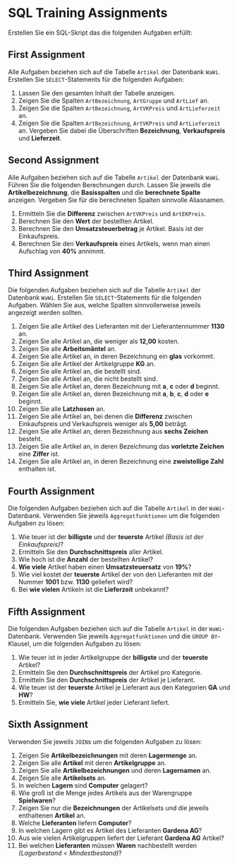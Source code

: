# SQL Training Assignments

Erstellen Sie ein SQL-Skript das die folgenden Aufgaben erfüllt:

## First Assignment
Alle Aufgaben beziehen sich auf die Tabelle `Artikel` der Datenbank `WaWi`.
Erstellen Sie `SELECT`-Statements für die folgenden Aufgaben:
1. Lassen Sie den gesamten Inhalt der Tabelle anzeigen.
2. Zeigen Sie die Spalten `ArtBezeichnung`, `ArtGruppe` und `ArtLief` an.
3. Zeigen Sie die Spalten `ArtBezeichnung`, `ArtVKPreis` und `ArtLieferzeit` an.
4. Zeigen Sie die Spalten `ArtBezeichnung`, `ArtVKPreis` und `ArtLieferzeit` an. Vergeben Sie dabei die Überschriften **Bezeichnung**, **Verkaufspreis** und **Lieferzeit**.

## Second Assignment
Alle Aufgaben beziehen sich auf die Tabelle `Artikel` der Datenbank `WaWi`.
Führen Sie die folgenden Berechnungen durch. Lassen Sie jeweils die **Artikelbezeichnung**, die **Basisspalten** und die **berechnete Spalte** anzeigen. Vergeben Sie für die berechneten Spalten sinnvolle Aliasnamen.
1. Ermitteln Sie die **Differenz** zwischen `ArtVKPreis` und `ArtEKPreis`.
2. Berechnen Sie den **Wert** der bestellten Artikel.
3. Berechnen Sie den **Umsatzsteuerbetrag** je Artikel. Basis ist der Einkaufspreis.
4. Berechnen Sie den **Verkaufspreis** eines Artikels, wenn man einen Aufschlag von **40%** annimmt.

## Third Assignment
Die folgenden Aufgaben beziehen sich auf die Tabelle `Artikel` der Datenbank `WaWi`.
Erstellen Sie `SELECT`-Statements für die folgenden Aufgaben. Wählen Sie aus, welche Spalten sinnvollerweise jeweils angezeigt werden sollten.
1. Zeigen Sie alle Artikel des Lieferanten mit der Lieferantennummer **1130** an.
2. Zeigen Sie alle Artikel an, die weniger als **12,00** kosten.
3. Zeigen Sie alle **Arbeitsmäntel** an.
4. Zeigen Sie alle Artikel an, in deren Bezeichnung ein **glas** vorkommt.
5. Zeigen Sie alle Artikel der Artikelgruppe **KG** an.
6. Zeigen Sie alle Artikel an, die bestellt sind.
7. Zeigen Sie alle Artikel an, die nicht bestellt sind.
8. Zeigen Sie alle Artikel an, deren Bezeichnung mit **a**, **c** oder **d** beginnt.
9. Zeigen Sie alle Artikel an, deren Bezeichnung mit **a**, **b**, **c**, **d** oder **e** beginnt.
10. Zeigen Sie alle **Latzhosen** an.
11. Zeigen Sie alle Artikel an, bei denen die **Differenz** zwischen Einkaufspreis und Verkaufspreis weniger als **5,00** beträgt.
12. Zeigen Sie alle Artikel an, deren Bezeichnung aus **sechs Zeichen** besteht.
13. Zeigen Sie alle Artikel an, in deren Bezeichnung das **vorletzte Zeichen** eine **Ziffer** ist.
14. Zeigen Sie alle Artikel an, in deren Bezeichnung eine **zweistellige Zahl** enthalten ist.

## Fourth Assignment
Die folgenden Aufgaben beziehen sich auf die Tabelle `Artikel` in der `WaWi`-Datenbank.
Verwenden Sie jeweils `Aggregatfunktionen` um die folgenden Aufgaben zu lösen:
1. Wie teuer ist der **billigste** und der **teuerste** Artikel *(Basis ist der Einkaufspreis)*?
2. Ermitteln Sie den **Durchschnittspreis** aller Artikel.
3. Wie hoch ist die **Anzahl** der bestellten Artikel?
4. **Wie viele** Artikel haben einen **Umsatzsteuersatz** von **19%**?
5. Wie viel kostet der **teuerste** Artikel der von den Lieferanten mit der Nummer **1001** bzw. **1130** geliefert wird?
6. Bei **wie vielen** Artikeln ist die **Lieferzeit** unbekannt?

## Fifth Assignment
Die folgenden Aufgaben beziehen sich auf die Tabelle `Artikel` in der `WaWi`-Datenbank.
Verwenden Sie jeweils `Aggregatfunktionen` und die `GROUP BY`-Klausel, um die folgenden Aufgaben zu lösen:
1. Wie teuer ist in jeder Artikelgruppe der **billigste** und der **teuerste** Artikel?
2. Ermitteln Sie den **Durchschnittspreis** der Artikel pro Kategorie.
3. Ermitteln Sie den **Durchschnittspreis** der Artikel je Lieferant.
4. Wie teuer ist der **teuerste** Artikel je Lieferant aus den Kategorien **GA** und **HW**?
5. Ermitteln Sie, **wie viele** Artikel jeder Lieferant liefert.

## Sixth Assignment
Verwenden Sie jeweils `JOIN`s um die folgenden Aufgaben zu lösen:
1. Zeigen Sie **Artikelbezeichnungen** mit deren **Lagermenge** an.
2. Zeigen Sie alle **Artikel** mit deren **Artikelgruppe** an.
3. Zeigen Sie alle **Artikelbezeichnungen** und deren **Lagernamen** an.
4. Zeigen Sie alle **Artikelsets** an.
5. In welchen **Lagern** sind **Computer** gelagert?
6. Wie groß ist die Menge jedes Artikels aus der Warengruppe **Spielwaren**?
7. Zeigen Sie nur die **Bezeichnungen** der Artikelsets und die jeweils enthaltenen **Artikel** an.
8. Welche **Lieferanten** liefern **Computer**?
9. In welchen Lagern gibt es Artikel des Lieferanten **Gardena AG**?
10. Aus wie vielen Artikelgruppen liefert der Lieferant **Gardena AG** Artikel?
11. Bei welchen **Lieferanten** müssen **Waren** nachbestellt werden *(Lagerbestand < Mindestbestand)*?
